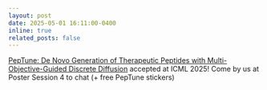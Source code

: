 ```yaml
---
layout: post
date: 2025-05-01 16:11:00-0400
inline: true
related_posts: false
---
```


[PepTune: De Novo Generation of Therapeutic Peptides with Multi-Objective-Guided Discrete Diffusion](https://arxiv.org/abs/2412.17780) accepted at ICML 2025! Come by us at Poster Session 4 to chat (+ free PepTune stickers)
